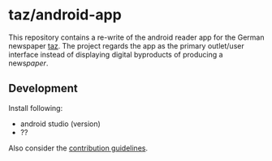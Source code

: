 # taz/android-app

This repository contains a re-write of the android reader app for the German
newspaper [taz](https://taz.de/).
The project regards the app as the primary outlet/user interface instead of
displaying digital byproducts of producing a news*paper*.

## Development

Install following:

- android studio (version)
- ??

Also consider the [contribution guidelines](./CONTRIBUTING.md).
